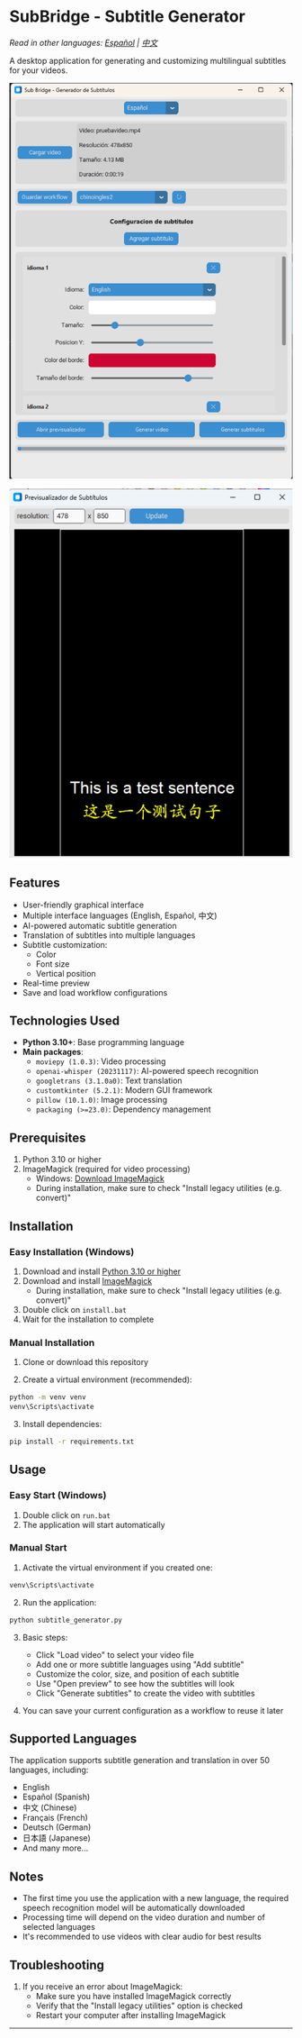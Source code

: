 # SubBridge - Subtitle Generator

*Read in other languages: [Español](README_es.md) | [中文](README_zh.md)*

A desktop application for generating and customizing multilingual subtitles for your videos.

<p align="center">
  <img src="guiimagen1.png?v=2" width="600" alt="Main interface"/>
</p>

<p align="center">
  <img src="imagen2.png?v=2" width="600" alt="Preview"/>
</p>

## Features

- User-friendly graphical interface
- Multiple interface languages (English, Español, 中文)
- AI-powered automatic subtitle generation
- Translation of subtitles into multiple languages
- Subtitle customization:
  - Color
  - Font size
  - Vertical position
- Real-time preview
- Save and load workflow configurations

## Technologies Used

- **Python 3.10+**: Base programming language
- **Main packages**:
  - `moviepy (1.0.3)`: Video processing
  - `openai-whisper (20231117)`: AI-powered speech recognition
  - `googletrans (3.1.0a0)`: Text translation
  - `customtkinter (5.2.1)`: Modern GUI framework
  - `pillow (10.1.0)`: Image processing
  - `packaging (>=23.0)`: Dependency management

## Prerequisites

1. Python 3.10 or higher
2. ImageMagick (required for video processing)
   - Windows: [Download ImageMagick](https://imagemagick.org/script/download.php#windows)
   - During installation, make sure to check "Install legacy utilities (e.g. convert)"

## Installation

### Easy Installation (Windows)

1. Download and install [Python 3.10 or higher](https://www.python.org/downloads/)
2. Download and install [ImageMagick](https://imagemagick.org/script/download.php#windows)
   - During installation, make sure to check "Install legacy utilities (e.g. convert)"
3. Double click on `install.bat`
4. Wait for the installation to complete

### Manual Installation

1. Clone or download this repository

2. Create a virtual environment (recommended):
```bash
python -m venv venv
venv\Scripts\activate
```

3. Install dependencies:
```bash
pip install -r requirements.txt
```

## Usage

### Easy Start (Windows)

1. Double click on `run.bat`
2. The application will start automatically

### Manual Start

1. Activate the virtual environment if you created one:
```bash
venv\Scripts\activate
```

2. Run the application:
```bash
python subtitle_generator.py
```

3. Basic steps:
   - Click "Load video" to select your video file
   - Add one or more subtitle languages using "Add subtitle"
   - Customize the color, size, and position of each subtitle
   - Use "Open preview" to see how the subtitles will look
   - Click "Generate subtitles" to create the video with subtitles

4. You can save your current configuration as a workflow to reuse it later

## Supported Languages

The application supports subtitle generation and translation in over 50 languages, including:
- English
- Español (Spanish)
- 中文 (Chinese)
- Français (French)
- Deutsch (German)
- 日本語 (Japanese)
- And many more...

## Notes

- The first time you use the application with a new language, the required speech recognition model will be automatically downloaded
- Processing time will depend on the video duration and number of selected languages
- It's recommended to use videos with clear audio for best results

## Troubleshooting

1. If you receive an error about ImageMagick:
   - Make sure you have installed ImageMagick correctly
   - Verify that the "Install legacy utilities" option is checked
   - Restart your computer after installing ImageMagick

---
